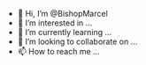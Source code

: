 - 👋 Hi, I’m @BishopMarcel
- 👀 I’m interested in ...
- 🌱 I’m currently learning ...
- 💞️ I’m looking to collaborate on ...
- 📫 How to reach me ...

<!---
BishopMarcel/BishopMarcel is a ✨ special ✨ repository because its `README.md` (this file) appears on your GitHub profile.
You can click the Preview link to take a look at your changes.
--->
